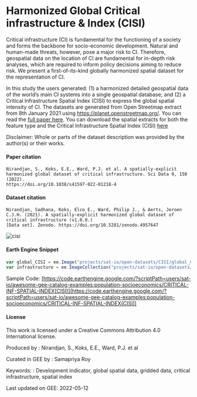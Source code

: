 # Harmonized Global Critical infrastructure & Index (CISI)

Critical infrastructure (CI) is fundamental for the functioning of a society and forms the backbone for socio-economic development. Natural and human-made threats, however, pose a major risk to CI. Therefore, geospatial data on the location of CI are fundamental for in-depth risk analyses, which are required to inform policy decisions aiming to reduce risk. We present a first-of-its-kind globally harmonized spatial dataset for the representation of CI.

In this study the users generated: (1) a harmonized detailed geospatial data of the world’s main CI systems into a single geospatial database; and (2) a Critical Infrastructure Spatial Index (CISI) to express the global spatial intensity of CI. The datasets are generated from Open Streetmap extract from 8th January 2021 using https://planet.openstreetmap.org/. You can read the [full paper here](https://www.nature.com/articles/s41597-022-01218-4). You can download the spatial extracts for both the feature type and the Critical Infrastructure Spatial Index (CISI) [here](https://zenodo.org/record/4957647#.Yl5lhFzMJct)

Disclaimer: Whole or parts of the dataset description was provided by the author(s) or their works.

#### Paper citation

```
Nirandjan, S., Koks, E.E., Ward, P.J. et al. A spatially-explicit harmonized global dataset of critical infrastructure. Sci Data 9, 150 (2022).
https://doi.org/10.1038/s41597-022-01218-4
```


#### Dataset citation

```
Nirandjan, Sadhana, Koks, Elco E., Ward, Philip J., & Aerts, Jeroen C.J.H. (2021). A spatially-explicit harmonized global dataset of critical infrastructure (v1.0.0.)
[Data set]. Zenodo. https://doi.org/10.5281/zenodo.4957647
```

![cisi](https://user-images.githubusercontent.com/6677629/168509625-651d2582-0518-41bf-897e-e1468af52c95.gif)


#### Earth Engine Snippet

```js
var global_CISI = ee.Image("projects/sat-io/open-datasets/CISI/global_CISI");
var infrastructure = ee.ImageCollection("projects/sat-io/open-datasets/CISI/amount_infrastructure");
```

Sample Code: [https://code.earthengine.google.com/?scriptPath=users/sat-io/awesome-gee-catalog-examples:population-socioeconomics/CRITICAL-INF-SPATIAL-INDEX(CISI)](https://code.earthengine.google.com/?scriptPath=users/sat-io/awesome-gee-catalog-examples:population-socioeconomics/CRITICAL-INF-SPATIAL-INDEX(CISI))


#### License
This work is licensed under a Creative Commons Attribution 4.0 International license.

Produced by : Nirandjan, S., Koks, E.E., Ward, P.J. et al

Curated in GEE by : Samapriya Roy

Keywords: : Development indicator, global spatial data, gridded data, critical infrastructure, spatial index

Last updated on GEE: 2022-05-12
